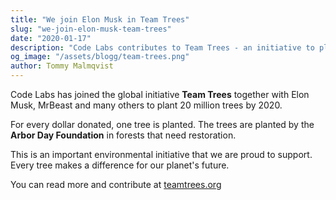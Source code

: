 ```yaml
---
title: "We join Elon Musk in Team Trees"
slug: "we-join-elon-musk-team-trees"
date: "2020-01-17"
description: "Code Labs contributes to Team Trees - an initiative to plant 20 million trees."
og_image: "/assets/blogg/team-trees.png"
author: Tommy Malmqvist
---
```


Code Labs has joined the global initiative **Team Trees** together with Elon
Musk, MrBeast and many others to plant 20 million trees by 2020.

For every dollar donated, one tree is planted. The trees are planted by the
**Arbor Day Foundation** in forests that need restoration.

This is an important environmental initiative that we are proud to support.
Every tree makes a difference for our planet's future.

You can read more and contribute at [teamtrees.org](https://teamtrees.org)
